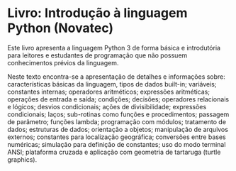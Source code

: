 # Livro: Introdução à linguagem Python  (Novatec)

Este livro apresenta a linguagem Python 3 de forma básica e introdutória para leitores e estudantes de programação que não possuem conhecimentos prévios da linguagem.

Neste texto encontra-se a apresentação de detalhes e informações sobre: características básicas da linguagem, tipos de dados built-in; variáveis; constantes internas; operadores aritméticos; expressões aritméticas; operações de entrada e saída; condições; decisões; operadores relacionais e lógicos; desvios condicionais; ações de divisibilidade; expressões condicionais; laços; sub-rotinas como funções e procedimentos; passagem de parâmetro; funções lambda; programação com módulos; tratamento de dados; estruturas de dados; orientação a objetos; manipulação de arquivos externos; constantes para localização geográfica; conversões entre bases numéricas; simulação para definição de constantes; uso do modo terminal ANSI; plataforma cruzada e aplicação com geometria de tartaruga (turtle graphics).
